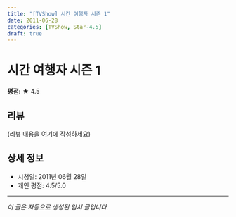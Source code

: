 ```yaml
---
title: "[TVShow] 시간 여행자 시즌 1"
date: 2011-06-28
categories: [TVShow, Star-4.5]
draft: true
---
```


# 시간 여행자 시즌 1

**평점:** ★ 4.5

## 리뷰

(리뷰 내용을 여기에 작성하세요)

## 상세 정보

- 시청일: 2011년 06월 28일
- 개인 평점: 4.5/5.0

---

*이 글은 자동으로 생성된 임시 글입니다.*
